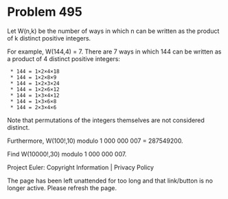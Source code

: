 #   Problem 495

   Let W(n,k) be the number of ways in which n can be written as the product
   of k distinct positive integers.

   For example, W(144,4) = 7. There are 7 ways in which 144 can be written as
   a product of 4 distinct positive integers:

     * 144 = 1×2×4×18
     * 144 = 1×2×8×9
     * 144 = 1×2×3×24
     * 144 = 1×2×6×12
     * 144 = 1×3×4×12
     * 144 = 1×3×6×8
     * 144 = 2×3×4×6

   Note that permutations of the integers themselves are not considered
   distinct.

   Furthermore, W(100!,10) modulo 1 000 000 007 = 287549200.

   Find W(10000!,30) modulo 1 000 000 007.

   Project Euler: Copyright Information | Privacy Policy

   The page has been left unattended for too long and that link/button is no
   longer active. Please refresh the page.
